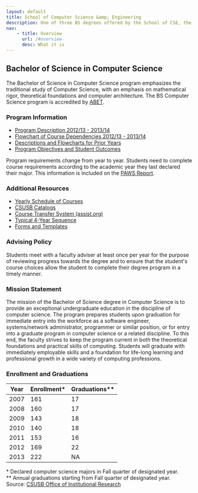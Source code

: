 ```yaml
---
layout: default
title: School of Computer Science &amp; Engineering
description: One of three BS degrees offered by the School of CSE, the BS in Computer Science is a 4-year degree with a combined focus on programming and theory.
nav:
    - title: Overview
      url: /#overview
      desc: What it is
---
```


## Bachelor of Science in <strong>Computer Science</strong>

The Bachelor of Science in Computer Science program emphasizes the traditional study of Computer Science, with an emphasis on mathematical rigor, theoretical foundations and computer architecture. The BS Computer Science program is accredited by [ABET][abet].

### Program Information

- [Program Description 2012/13 - 2013/14][description]
- [Flowchart of Course Dependencies 2012/13 - 2013/14][flowchart]
- [Descriptions and Flowcharts for Prior Years][archive]
- [Program Objectives and Student Outcomes][outcomes]

Program requirements change from year to year. Students need to complete course requirements according to the academic year they last declared their major. This information is included on the [PAWS Report][paws].

### Additional Resources

- [Yearly Schedule of Courses][yearly-schedule]
- [CSUSB Catalogs][catalog]
- [Course Transfer System (assist.org)][assist]
- [Typical 4-Year Sequence][roadmap]
- [Forms and Templates][forms]

### Advising Policy

Students meet with a faculty adviser at least once per year for the purpose of reviewing progress towards the degree and to ensure that the student's course choices allow the student to complete their degree program in a timely manner.

### Mission Statement

The mission of the Bachelor of Science degree in Computer Science is to provide an exceptional undergraduate education in the discipline of computer science. The program prepares students upon graduation for immediate entry into the workforce as a software engineer, systems/network administrator, programmer or similar position, or for entry into a graduate program in computer science or a related discipline. To this end, the faculty strives to keep the program current in both the theoretical foundations and practical skills of computing. Students will graduate with immediately employable skills and a foundation for life-long learning and professional growth in a wide variety of computing professions.

### Enrollment and Graduations

<div class='table-wrap'>
  <table class="enrollment">
    <thead>
      <tr><th>Year</th><th>Enrollment*</th><th>Graduations**</th></tr>
    </thead>
    <tbody>
      <tr><td>2007</td><td>161</td><td>17</td></tr>
      <tr><td>2008</td><td>160</td><td>17</td></tr>
      <tr><td>2009</td><td>143</td><td>18</td></tr>
      <tr><td>2010</td><td>140</td><td>18</td></tr>
      <tr><td>2011</td><td>153</td><td>16</td></tr>
      <tr><td>2012</td><td>169</td><td>22</td></tr>
      <tr><td>2013</td><td>222</td><td>NA</td></tr>
    </tbody>
  </table>
  <caption>
    * Declared computer science majors in Fall quarter of designated year. <br>
    ** Annual graduations starting from Fall quarter of designated year. <br>
    Source: <a href="http://ir.csusb.edu/">CSUSB Office of Institutional Research</a>
  </caption>
</div>

[abet]: http://abet.org/
[paws]: http://cms.csusb.edu/ehelp/sa/Paws.jsp

[description]: cs_description_2012_2014.pdf
[flowchart]: cs_flowchart_2012_2014.pdf
[archive]: ../computer-science-archive/
[outcomes]: computer-science-objectives-and-outcomes.pdf

[yearly-schedule]: /docs/Yearly_schedule_of_courses.pdf
[catalog]: http://catalog.csusb.edu/
[assist]: http://www.assist.org/
[roadmap]: Roadmap_bs_4_years.pdf
[forms]: /cse

